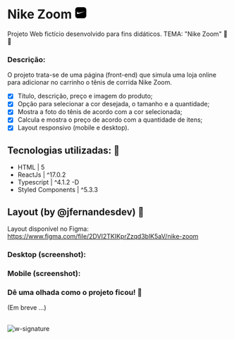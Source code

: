 # Nike Zoom <img src='https://github.com/jfernandesdev/nike/blob/bbf6dc4bcd69cc1e0ab5df30bde17f168d3a81fe/public/favicon.png' width='27px' />

Projeto Web fictício desenvolvido para fins didáticos. TEMA: "Nike Zoom" 👟🏀

### Descrição:

O projeto trata-se de uma página (front-end) que simula uma loja online para adicionar no carrinho o tênis de corrida Nike Zoom.

- [x] Título, descrição, preço e imagem do produto;
- [x] Opção para selecionar a cor desejada, o tamanho e a quantidade;
- [x] Mostra a foto do tênis de acordo com a cor selecionada;
- [x] Calcula e mostra o preço de acordo com a quantidade de itens;
- [x] Layout responsivo (mobile e desktop).

## Tecnologias utilizadas: 🚀

- HTML | 5
- ReactJs | ^17.0.2
- Typescript | ^4.1.2 -D
- Styled Components | ^5.3.3

## Layout (by @jfernandesdev) 🤩

Layout disponível no Figma: https://www.figma.com/file/2DVI2TKIKprZzqd3blK5aV/nike-zoom

### Desktop (screenshot):

### Mobile (screenshot):

### Dê uma olhada como o projeto ficou! 👀

(Em breve ...)

<br>

<img src="https://i.ibb.co/n1SbQZw/w-signature.png" alt="w-signature" border="0" width='300px' />
